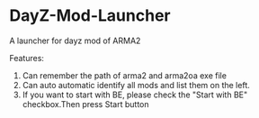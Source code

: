 # DayZ-Mod-Launcher
A launcher for dayz mod of ARMA2

Features:
1. Can remember the path of arma2 and arma2oa exe file
2. Can auto automatic identify all mods and list them on the left.
3. If you want to start with BE, please check the "Start with BE" checkbox.Then press Start button
